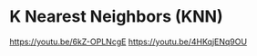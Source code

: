 # K Nearest Neighbors (KNN)

<a href="https://youtu.be/6kZ-OPLNcgE">https://youtu.be/6kZ-OPLNcgE</a>
<a href="https://youtu.be/4HKqjENq9OU">https://youtu.be/4HKqjENq9OU</a>